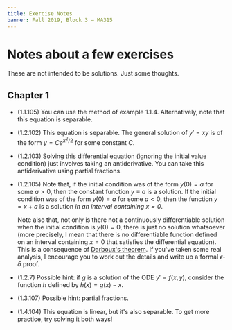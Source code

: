 ```yaml
---
title: Exercise Notes
banner: Fall 2019, Block 3 — MA315
---
```


# Notes about a few exercises

These are not intended to be solutions. Just some thoughts.

## Chapter 1

* (1.1.105) You can use the method of example 1.1.4. Alternatively, note that this equation is separable.

* (1.2.102) This equation is separable. The general solution of $y' = xy$ is of the form $y = Ce^{x^2/2}$ for some constant $C$.

* (1.2.103) Solving this differential equation (ignoring the initial value condition) just involves taking an antiderivative. You can take this antiderivative using partial fractions.

* (1.2.105) Note that, if the initial condition was of the form $y(0) = a$ for some $a > 0$, then the constant function $y \equiv a$ is a solution. If the initial condition was of the form $y(0) = a$ for some $a < 0$, then the function $y = x + a$ is a solution *in an interval containing $x = 0$*.

    Note also that, not only is there not a continuously differentiable solution when the initial condition is $y(0) = 0$, there is just no solution whatsoever (more precisely, I mean that there is no differentiable function defined on an interval containing $x = 0$ that satisfies the differential equation). This is a consequence of [Darboux's theorem](https://en.wikipedia.org/wiki/Darboux%27s_theorem_%28analysis%29). If you've taken some real analysis, I encourage you to work out the details and write up a formal $\epsilon$-$\delta$ proof.

* (1.2.7) Possible hint: if $g$ is a solution of the ODE $y' = f(x,y)$, consider the function $h$ defined by $h(x) = g(x) - x$.

* (1.3.107) Possible hint: partial fractions.

* (1.4.104) This equation is linear, but it's also separable. To get more practice, try solving it both ways!

